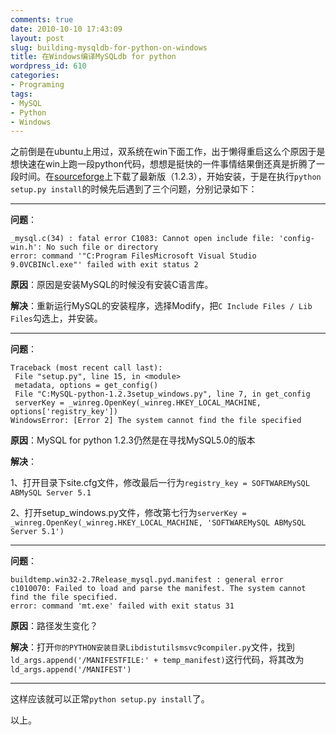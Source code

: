 ```yaml
---
comments: true
date: 2010-10-10 17:43:09
layout: post
slug: building-mysqldb-for-python-on-windows
title: 在Windows编译MySQLdb for python
wordpress_id: 610
categories:
- Programing
tags:
- MySQL
- Python
- Windows
---
```


之前倒是在ubuntu上用过，双系统在win下面工作，出于懒得重启这么个原因于是想快速在win上跑一段python代码，想想是挺快的一件事情结果倒还真是折腾了一段时间。在[sourceforge](http://sourceforge.net/projects/mysql-python/)上下载了最新版（1.2.3），开始安装，于是在执行`python setup.py install`的时候先后遇到了三个问题，分别记录如下：




* * *




**问题**：

```
_mysql.c(34) : fatal error C1083: Cannot open include file: 'config-win.h': No such file or directory
error: command '"C:Program FilesMicrosoft Visual Studio 9.0VCBINcl.exe"' failed with exit status 2
```



**原因**：原因是安装MySQL的时候没有安装C语言库。




**解决**：重新运行MySQL的安装程序，选择Modify，把`C Include Files / Lib Files`勾选上，并安装。




* * *




**问题**：

```
Traceback (most recent call last):
 File "setup.py", line 15, in <module>
 metadata, options = get_config()
 File "C:MySQL-python-1.2.3setup_windows.py", line 7, in get_config
 serverKey = _winreg.OpenKey(_winreg.HKEY_LOCAL_MACHINE, options['registry_key'])
WindowsError: [Error 2] The system cannot find the file specified
```


**原因**：MySQL for python 1.2.3仍然是在寻找MySQL5.0的版本




**解决**：

1、打开目录下site.cfg文件，修改最后一行为`registry_key = SOFTWAREMySQL ABMySQL Server 5.1`

2、打开setup_windows.py文件，修改第七行为`serverKey = _winreg.OpenKey(_winreg.HKEY_LOCAL_MACHINE, 'SOFTWAREMySQL ABMySQL Server 5.1')`




* * *




**问题**：

```
buildtemp.win32-2.7Release_mysql.pyd.manifest : general error c1010070: Failed to load and parse the manifest. The system cannot find the file specified.
error: command 'mt.exe' failed with exit status 31
```




**原因**：路径发生变化？




**解决**：打开`你的PYTHON安装目录Libdistutilsmsvc9compiler.py`文件，找到`ld_args.append('/MANIFESTFILE:' + temp_manifest)`这行代码，将其改为`ld_args.append('/MANIFEST')`




* * *




这样应该就可以正常`python setup.py install`了。




以上。
